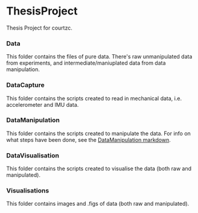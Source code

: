 ﻿# ThesisProject

Thesis Project for courtzc.

### Data
This folder contains the files of pure data. There's raw unmanipulated data from experiments, and intermediate/maniuplated data from data manipulation.

### DataCapture
This folder contains the scripts created to read in mechanical data, i.e. accelerometer and IMU data.

### DataManipulation
This folder contains the scripts created to manipulate the data. For info on what steps have been done, see the [DataManipulation markdown](DataManipulationSteps.md).

### DataVisualisation
This folder contains the scripts created to visualise the data (both raw and manipulated). 

### Visualisations
This folder contains images and .figs of data (both raw and manipulated).
